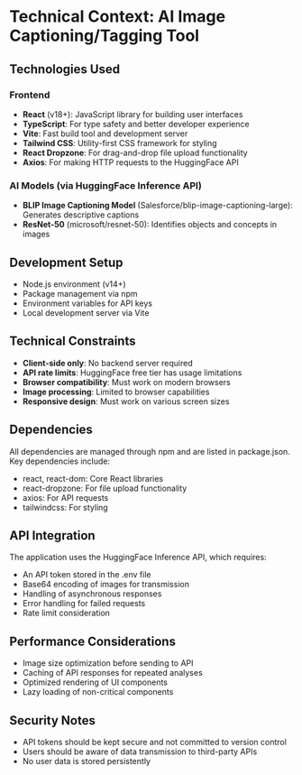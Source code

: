 # Technical Context: AI Image Captioning/Tagging Tool

## Technologies Used

### Frontend
- **React** (v18+): JavaScript library for building user interfaces
- **TypeScript**: For type safety and better developer experience
- **Vite**: Fast build tool and development server
- **Tailwind CSS**: Utility-first CSS framework for styling
- **React Dropzone**: For drag-and-drop file upload functionality
- **Axios**: For making HTTP requests to the HuggingFace API

### AI Models (via HuggingFace Inference API)
- **BLIP Image Captioning Model** (Salesforce/blip-image-captioning-large): Generates descriptive captions
- **ResNet-50** (microsoft/resnet-50): Identifies objects and concepts in images

## Development Setup
- Node.js environment (v14+)
- Package management via npm
- Environment variables for API keys
- Local development server via Vite

## Technical Constraints
- **Client-side only**: No backend server required
- **API rate limits**: HuggingFace free tier has usage limitations
- **Browser compatibility**: Must work on modern browsers
- **Image processing**: Limited to browser capabilities
- **Responsive design**: Must work on various screen sizes

## Dependencies
All dependencies are managed through npm and are listed in package.json. Key dependencies include:
- react, react-dom: Core React libraries
- react-dropzone: For file upload functionality
- axios: For API requests
- tailwindcss: For styling

## API Integration
The application uses the HuggingFace Inference API, which requires:
- An API token stored in the .env file
- Base64 encoding of images for transmission
- Handling of asynchronous responses
- Error handling for failed requests
- Rate limit consideration

## Performance Considerations
- Image size optimization before sending to API
- Caching of API responses for repeated analyses
- Optimized rendering of UI components
- Lazy loading of non-critical components

## Security Notes
- API tokens should be kept secure and not committed to version control
- Users should be aware of data transmission to third-party APIs
- No user data is stored persistently 